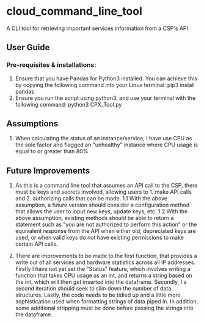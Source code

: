 # cloud_command_line_tool
A CLI tool for retrieving important services information from a CSP's API
## User Guide
### Pre-requisites & installations:
  1. Ensure that you have Pandas for Python3 installed. You can achieve this by copying the following command into your Linux terminal: pip3 install pandas
  2. Ensure you run the script using python3, and use your terminal with the following command: python3 CPX_Tool.py

## Assumptions
1. When calculating the status of an instance/service, I have use CPU as the sole factor and flagged an "unhealthy" instance where CPU usage is equal to or greater than 80%

## Future Improvements
1. As this is a command line tool that assumes an API call to the CSP, there must be keys and secrets involved, allowing users to 1. make API calls and 2. authorizing calls that can be made.
  1.1 With the above assumption, a future version should consider a configuration method that allows the user to input new      keys, update keys, etc.
  1.2 With the above assumption, existing methods should be able to return a statement such as "you are not authorized to perform this action" or the equivalent response from the API when either old, depreciated keys are used, or when valid keys do not have existing permissions to make certain API calls.

2. There are improvements to be made to the first function, that provides a write out of all services and hardware statistics across all IP addresses. Firstly I have not yet set the "Status" feature, which involves writing a function that takes CPU usage as an int, and returns a string based on the int, which will then get inserted into the dataframe. Secondly, I a second iteration should seek to slim down the number of data structures. Lastly, the code needs to be tidied up and a little more sophistication used when formatting strings of data piped in. In addition, some additional stripping must be done before passing the strings into the dataframe.

